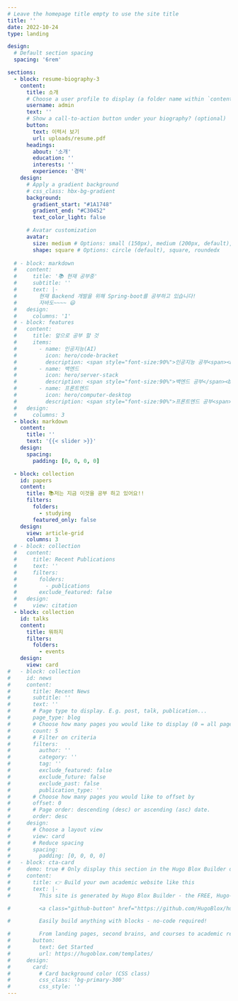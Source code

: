 ```yaml
---
# Leave the homepage title empty to use the site title
title: ''
date: 2022-10-24
type: landing

design:
  # Default section spacing
  spacing: '6rem'

sections:
  - block: resume-biography-3
    content:
      title: 소개
      # Choose a user profile to display (a folder name within `content/authors/`)
      username: admin
      text: ''
      # Show a call-to-action button under your biography? (optional)
      button:
        text: 이력서 보기
        url: uploads/resume.pdf
      headings:
        about: '소개'
        education: ''
        interests: ''
        experience: '경력'
    design:
      # Apply a gradient background
      # css_class: hbx-bg-gradient
      background:
        gradient_start: "#1A1748"
        gradient_end: "#C30452"
        text_color_light: false

      # Avatar customization
      avatar:
        size: medium # Options: small (150px), medium (200px, default), large (320px), xl (400px), xxl (500px)
        shape: square # Options: circle (default), square, roundedx
    
  # - block: markdown
  #   content:
  #     title: '📚 현재 공부중'
  #     subtitle: ''
  #     text: |-
  #       현재 Backend 개발을 위해 Spring-boot를 공부하고 있습니다!
  #       자바도~~~~ 😃
  #   design:
  #     columns: '1'
  # - block: features
  #   content:
  #     title: 앞으로 공부 할 것
  #     items:
  #       - name: 인공지능(AI)
  #         icon: hero/code-bracket
  #         description: <span style="font-size:90%">인공지능 공부<span><br><br>
  #       - name: 백엔드
  #         icon: hero/server-stack
  #         description: <span style="font-size:90%">백엔드 공부</span><br><br>
  #       - name: 프론트엔드
  #         icon: hero/computer-desktop
  #         description: <span style="font-size:90%">프론트엔드 공부<span><br><br>
  #   design:
  #     columns: 3
  - block: markdown
    content:
      title: ''
      text: '{{< slider >}}'
    design:
      spacing:
        padding: [0, 0, 0, 0]

  - block: collection
    id: papers
    content:
      title: 📚저는 지금 이것을 공부 하고 있어요!!
      filters:
        folders:
          - studying
        featured_only: false
    design:
      view: article-grid
      columns: 3
  # - block: collection
  #   content:
  #     title: Recent Publications
  #     text: ''
  #     filters:
  #       folders:
  #         - publications
  #       exclude_featured: false
  #   design:
  #     view: citation
  - block: collection
    id: talks
    content:
      title: 뭐하지
      filters:
        folders:
          - events
    design:
      view: card
#   - block: collection
#     id: news
#     content:
#       title: Recent News
#       subtitle: ''
#       text: ''
#       # Page type to display. E.g. post, talk, publication...
#       page_type: blog
#       # Choose how many pages you would like to display (0 = all pages)
#       count: 5
#       # Filter on criteria
#       filters:
#         author: ''
#         category: ''
#         tag: ''
#         exclude_featured: false
#         exclude_future: false
#         exclude_past: false
#         publication_type: ''
#       # Choose how many pages you would like to offset by
#       offset: 0
#       # Page order: descending (desc) or ascending (asc) date.
#       order: desc
#     design:
#       # Choose a layout view
#       view: card
#       # Reduce spacing
#       spacing:
#         padding: [0, 0, 0, 0]
#   - block: cta-card
#     demo: true # Only display this section in the Hugo Blox Builder demo site
#     content:
#       title: 👉 Build your own academic website like this
#       text: |-
#         This site is generated by Hugo Blox Builder - the FREE, Hugo-based open source website builder trusted by 250,000+ academics like you.

#         <a class="github-button" href="https://github.com/HugoBlox/hugo-blox-builder" data-color-scheme="no-preference: light; light: light; dark: dark;" data-icon="octicon-star" data-size="large" data-show-count="true" aria-label="Star HugoBlox/hugo-blox-builder on GitHub">Star</a>

#         Easily build anything with blocks - no-code required!

#         From landing pages, second brains, and courses to academic resumés, conferences, and tech blogs.
#       button:
#         text: Get Started
#         url: https://hugoblox.com/templates/
#     design:
#       card:
#         # Card background color (CSS class)
#         css_class: 'bg-primary-300'
#         css_style: ''
---
```


